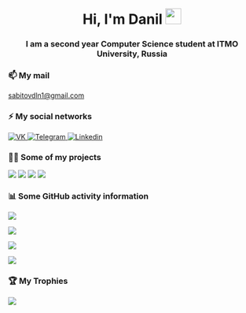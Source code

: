 <h1 align="center">Hi, I'm Danil
<img src="https://github.com/blackcater/blackcater/raw/main/images/Hi.gif" height="32"/></h1>
<h3 align="center">I am a second year Computer Science student at ITMO University, Russia</h3>

### 📫 My mail
sabitovdln1@gmail.com

### ⚡ My social networks

<a href="https://vk.com/nibitoff">
   <img top="0" src="https://img.shields.io/badge/VK-%231572B6.svg?style=for-the-badge&logo=Vk&logoColor=white&color=informational" alt="VK" target="_blank" margin-left="15px">
</a>
<a href="https://t.me/nibitoff">
   <img top="0" src="https://img.shields.io/badge/telegram-%2320232a.svg?style=for-the-badge&logo=Telegram&logoColor=white" alt="Telegram" target="_blank" margin-left="15px">
</a>
<a href="https://www.linkedin.com/in/sabitovdln/">
   <img top="0" src="https://img.shields.io/badge/linkedin-%2320232a.svg?style=for-the-badge&logo=Linkedin&logoColor=white&color=informational" alt="Linkedin" target="_blank" margin-left="15px">
</a>

### 👨‍💻 Some of my projects

![](https://github-readme-stats.vercel.app/api/pin/?username=nibitoff&repo=Web-programming&show_icons=true&theme=dark )
![](https://github-readme-stats.vercel.app/api/pin/?username=nibitoff&repo=Programming&show_icons=true&theme=dark)
![](https://github-readme-stats.vercel.app/api/pin/?username=nibitoff&repo=Computational-math&show_icons=true&theme=dark)
![](https://github-readme-stats.vercel.app/api/pin/?username=nibitoff&repo=Low-level-programming&show_icons=true&theme=dark)


### 📊 Some GitHub activity information

![](https://komarev.com/ghpvc/?username=nibitoff&style=for-the-badge&color=informational)

![](https://github-readme-streak-stats.herokuapp.com/?user=nibitoff&show_icons=true&theme=dark)

![](https://github-readme-stats.vercel.app/api/top-langs/?username=nibitoff&show_icons=true&theme=dark&layout=compact)

![](https://github-readme-stats.vercel.app/api?username=nibitoff&show_icons=true&theme=dark)


### 🏆 My Trophies
![](https://github-profile-trophy.vercel.app/?username=nibitoff&theme=darkhub&no-frame=true&no-bg=false&margin-w=4)
